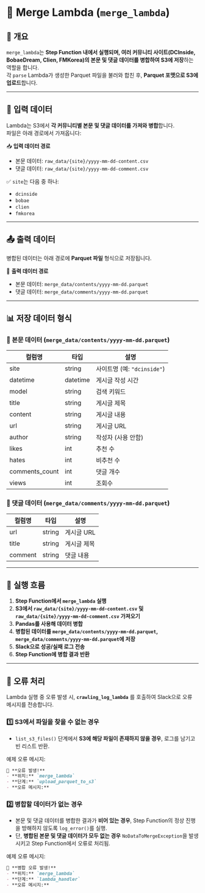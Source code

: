 # 📝 Merge Lambda (`merge_lambda`)

## 📌 개요
`merge_lambda`는 **Step Function 내에서 실행되며, 여러 커뮤니티 사이트(DCInside, BobaeDream, Clien, FMKorea)의 본문 및 댓글 데이터를 병합하여 S3에 저장**하는 역할을 합니다.  
각 `parse` Lambda가 생성한 Parquet 파일을 불러와 합친 후, **Parquet 포맷으로 S3에 업로드**합니다.

---

## 📂 입력 데이터
Lambda는 S3에서 **각 커뮤니티별 본문 및 댓글 데이터를 가져와 병합**합니다.  
파일은 아래 경로에서 가져옵니다:

📥 **입력 데이터 경로**
- 본문 데이터: `raw_data/{site}/yyyy-mm-dd-content.csv`
- 댓글 데이터: `raw_data/{site}/yyyy-mm-dd-comment.csv`
  
✅ `site`는 다음 중 하나:
  - `dcinside`
  - `bobae`
  - `clien`
  - `fmkorea`

---

## 📤 출력 데이터
병합된 데이터는 아래 경로에 **Parquet 파일** 형식으로 저장됩니다.

📀 **출력 데이터 경로**
- 본문 데이터: `merge_data/contents/yyyy-mm-dd.parquet`
- 댓글 데이터: `merge_data/comments/yyyy-mm-dd.parquet`

---

## 📊 저장 데이터 형식
### 📌 본문 데이터 (`merge_data/contents/yyyy-mm-dd.parquet`)
| 컬럼명          | 타입      | 설명 |
|---------------|---------|----------------------------------|
| site         | string  | 사이트명 (예: `"dcinside"`) |
| datetime     | datetime | 게시글 작성 시간 |
| model       | string  | 검색 키워드 |
| title       | string  | 게시글 제목 |
| content     | string  | 게시글 내용 |
| url         | string  | 게시글 URL |
| author      | string  | 작성자 (사용 안함) |
| likes       | int     | 추천 수 |
| hates       | int     | 비추천 수 |
| comments_count | int     | 댓글 개수 |
| views       | int     | 조회수 |

### 📌 댓글 데이터 (`merge_data/comments/yyyy-mm-dd.parquet`)
| 컬럼명  | 타입   | 설명 |
|--------|--------|------|
| url    | string | 게시글 URL |
| title  | string | 게시글 제목 |
| comment | string | 댓글 내용 |

---

## 🔄 실행 흐름
1. **Step Function에서 `merge_lambda` 실행**
2. **S3에서 `raw_data/{site}/yyyy-mm-dd-content.csv` 및 `raw_data/{site}/yyyy-mm-dd-comment.csv` 가져오기**
3. **Pandas를 사용해 데이터 병합**
4. **병합된 데이터를 `merge_data/contents/yyyy-mm-dd.parquet`, `merge_data/comments/yyyy-mm-dd.parquet`에 저장**
5. **Slack으로 성공/실패 로그 전송**
6. **Step Function에 병합 결과 반환**

---

## 🛑 오류 처리
Lambda 실행 중 오류 발생 시, **`crawling_log_lambda`** 를 호출하여 Slack으로 오류 메시지를 전송합니다.

### 1️⃣ **S3에서 파일을 찾을 수 없는 경우**
- `list_s3_files()` 단계에서 **S3에 해당 파일이 존재하지 않을 경우**, 로그를 남기고 빈 리스트 반환.

예제 오류 메시지:
```md
🚨 **오류 발생!**
- **위치:** `merge_lambda`
- **단계:** `upload_parquet_to_s3`
- **오류 메시지:**  
```


### 2️⃣ **병합할 데이터가 없는 경우**
- 본문 및 댓글 데이터를 병합한 결과가 **비어 있는 경우**, Step Function의 정상 진행을 방해하지 않도록 `log_error()`를 실행.
- 단, **병합된 본문 및 댓글 데이터가 모두 없는 경우** `NoDataToMergeException`을 발생시키고 Step Function에서 오류로 처리됨.

예제 오류 메시지:
```md
🚨 **병합 오류 발생!**
- **위치:** `merge_lambda`
- **단계:** `lambda_handler`
- **오류 메시지:**  
```
